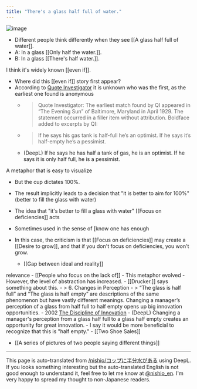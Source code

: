```yaml
---
title: "There's a glass half full of water."
---
```


![image](https://gyazo.com/6740e7576c92a3cdca804b2e6c5227a3/thumb/1000)
- Different people think differently when they see [[A glass half full of water]].
- A: In a glass [[Only half the water.]].
- B: In a glass [[There's half water.]].

I think it's widely known [[even if]].
- Where did this [[even if]] story first appear?
- According to [Quote Investigator](https://quoteinvestigator.com/2022/04/06/half-full/) it is unknown who was the first, as the earliest one found is anonymous
    - > Quote Investigator: The earliest match found by QI appeared in “The Evening Sun” of Baltimore, Maryland in April 1929. The statement occurred in a filler item without attribution. Boldface added to excerpts by QI:
    - > If he says his gas tank is half-full he’s an optimist. If he says it’s half-empty he’s a pessimist.
    - (DeepL) If he says he has half a tank of gas, he is an optimist. If he says it is only half full, he is a pessimist.

A metaphor that is easy to visualize
- But the cup dictates 100%.
- The result implicitly leads to a decision that "it is better to aim for 100%" (better to fill the glass with water)
- The idea that "it's better to fill a glass with water" [[Focus on deficiencies]] acts

- Sometimes used in the sense of [know one has enough
- In this case, the criticism is that [[Focus on deficiencies]] may create a [[Desire to grow]], and that if you don't focus on deficiencies, you won't grow.
    - [[Gap between ideal and reality]]

relevance
    - [[People who focus on the lack of]]
    - This metaphor evolved
    - However, the level of abstraction has increased.
    - [[Drucker.]] says something about this.
    - > 6. Changes in Perception
    - >  “The glass is half full” and “The glass is half empty” are descriptions of the same phenomenon but have vastly different meanings. Changing a manager’s perception of a glass from half full to half empty opens up big innovation opportunities.
    - 2002 [The Discipline of Innovation](https://hbr.org/2002/08/the-discipline-of-innovation)
    - (DeepL) Changing a manager's perception from a glass half full to a glass half empty creates an opportunity for great innovation.
    - I say it would be more beneficial to recognize that this is "half empty."
    - [[Two Shoe Sales]]
- [[A series of pictures of two people saying different things]]

---
This page is auto-translated from [/nishio/コップに半分水がある](https://scrapbox.io/nishio/コップに半分水がある) using DeepL. If you looks something interesting but the auto-translated English is not good enough to understand it, feel free to let me know at [@nishio_en](https://twitter.com/nishio_en). I'm very happy to spread my thought to non-Japanese readers.